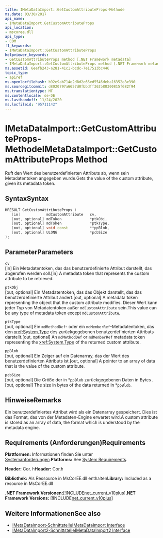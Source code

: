 ```yaml
---
title: IMetaDataImport::GetCustomAttributeProps-Methode
ms.date: 03/30/2017
api_name:
- IMetaDataImport.GetCustomAttributeProps
api_location:
- mscoree.dll
api_type:
- COM
f1_keywords:
- IMetaDataImport::GetCustomAttributeProps
helpviewer_keywords:
- GetCustomAttributeProps method [.NET Framework metadata]
- IMetaDataImport::GetCustomAttributeProps method [.NET Framework metadata]
ms.assetid: 6eefb243-a281-41c1-bcdc-7e17513bc446
topic_type:
- apiref
ms.openlocfilehash: b92e9ab714e2d8d2c66ed5546deba16352e8e390
ms.sourcegitcommit: d8020797a6657d0fbbdff362b80300815f682f94
ms.translationtype: MT
ms.contentlocale: de-DE
ms.lasthandoff: 11/24/2020
ms.locfileid: "95711142"
---
```

# <a name="imetadataimportgetcustomattributeprops-method"></a><span data-ttu-id="a51f8-102">IMetaDataImport::GetCustomAttributeProps-Methode</span><span class="sxs-lookup"><span data-stu-id="a51f8-102">IMetaDataImport::GetCustomAttributeProps Method</span></span>

<span data-ttu-id="a51f8-103">Ruft den Wert des benutzerdefinierten Attributs ab, wenn sein Metadatentoken angegeben wurde.</span><span class="sxs-lookup"><span data-stu-id="a51f8-103">Gets the value of the custom attribute, given its metadata token.</span></span>  
  
## <a name="syntax"></a><span data-ttu-id="a51f8-104">Syntax</span><span class="sxs-lookup"><span data-stu-id="a51f8-104">Syntax</span></span>  
  
```cpp  
HRESULT GetCustomAttributeProps (  
   [in]            mdCustomAttribute   cv,  
   [out, optional] mdToken             *ptkObj,  
   [out, optional] mdToken             *ptkType,  
   [out, optional] void const          **ppBlob,  
   [out, optional] ULONG               *pcbSize  
);  
```  
  
## <a name="parameters"></a><span data-ttu-id="a51f8-105">Parameter</span><span class="sxs-lookup"><span data-stu-id="a51f8-105">Parameters</span></span>  

 `cv`  
 <span data-ttu-id="a51f8-106">[in] Ein Metadatentoken, das das benutzerdefinierte Attribut darstellt, das abgerufen werden soll.</span><span class="sxs-lookup"><span data-stu-id="a51f8-106">[in] A metadata token that represents the custom attribute to be retrieved.</span></span>  
  
 `ptkObj`  
 <span data-ttu-id="a51f8-107">[out, optional] Ein Metadatentoken, das das Objekt darstellt, das das benutzerdefinierte Attribut ändert.</span><span class="sxs-lookup"><span data-stu-id="a51f8-107">[out, optional] A metadata token representing the object that the custom attribute modifies.</span></span> <span data-ttu-id="a51f8-108">Dieser Wert kann jeder Typ von Metadatentoken außer `mdCustomAttribute` sein.</span><span class="sxs-lookup"><span data-stu-id="a51f8-108">This value can be any type of metadata token except `mdCustomAttribute`.</span></span>  
  
 `ptkType`  
 <span data-ttu-id="a51f8-109">[out, optional] Ein `mdMethodDef`- oder ein `mdMemberRef`-Metadatentoken, das den <xref:System.Type> des zurückgegebenen benutzerdefinierten Attributs darstellt.</span><span class="sxs-lookup"><span data-stu-id="a51f8-109">[out, optional] An `mdMethodDef` or `mdMemberRef` metadata token representing the <xref:System.Type> of the returned custom attribute.</span></span>  
  
 `ppBlob`  
 <span data-ttu-id="a51f8-110">[out, optional] Ein Zeiger auf ein Datenarray, das der Wert des benutzerdefinierten Attributs ist.</span><span class="sxs-lookup"><span data-stu-id="a51f8-110">[out, optional] A pointer to an array of data that is the value of the custom attribute.</span></span>  
  
 `pcbSize`  
 <span data-ttu-id="a51f8-111">[out, optional] Die Größe der in \*`ppBlob` zurückgegebenen Daten in Bytes .</span><span class="sxs-lookup"><span data-stu-id="a51f8-111">[out, optional] The size in bytes of the data returned in \*`ppBlob`.</span></span>  
  
## <a name="remarks"></a><span data-ttu-id="a51f8-112">Hinweise</span><span class="sxs-lookup"><span data-stu-id="a51f8-112">Remarks</span></span>  

 <span data-ttu-id="a51f8-113">Ein benutzerdefiniertes Attribut wird als ein Datenarray gespeichert. Dies ist das Format, das von der Metadaten-Engine erwartet wird.</span><span class="sxs-lookup"><span data-stu-id="a51f8-113">A custom attribute is stored as an array of data, the format which is understood by the metadata engine.</span></span>  
  
## <a name="requirements"></a><span data-ttu-id="a51f8-114">Requirements (Anforderungen)</span><span class="sxs-lookup"><span data-stu-id="a51f8-114">Requirements</span></span>  

 <span data-ttu-id="a51f8-115">**Plattformen:** Informationen finden Sie unter [Systemanforderungen](../../get-started/system-requirements.md).</span><span class="sxs-lookup"><span data-stu-id="a51f8-115">**Platforms:** See [System Requirements](../../get-started/system-requirements.md).</span></span>  
  
 <span data-ttu-id="a51f8-116">**Header:** Cor. h</span><span class="sxs-lookup"><span data-stu-id="a51f8-116">**Header:** Cor.h</span></span>  
  
 <span data-ttu-id="a51f8-117">**Bibliothek:** Als Ressource in MsCorEE.dll enthalten</span><span class="sxs-lookup"><span data-stu-id="a51f8-117">**Library:** Included as a resource in MsCorEE.dll</span></span>  
  
 <span data-ttu-id="a51f8-118">**.NET Framework Versionen:**[!INCLUDE[net_current_v10plus](../../../../includes/net-current-v10plus-md.md)]</span><span class="sxs-lookup"><span data-stu-id="a51f8-118">**.NET Framework Versions:** [!INCLUDE[net_current_v10plus](../../../../includes/net-current-v10plus-md.md)]</span></span>  
  
## <a name="see-also"></a><span data-ttu-id="a51f8-119">Weitere Informationen</span><span class="sxs-lookup"><span data-stu-id="a51f8-119">See also</span></span>

- [<span data-ttu-id="a51f8-120">IMetaDataImport-Schnittstelle</span><span class="sxs-lookup"><span data-stu-id="a51f8-120">IMetaDataImport Interface</span></span>](imetadataimport-interface.md)
- [<span data-ttu-id="a51f8-121">IMetaDataImport2-Schnittstelle</span><span class="sxs-lookup"><span data-stu-id="a51f8-121">IMetaDataImport2 Interface</span></span>](imetadataimport2-interface.md)
